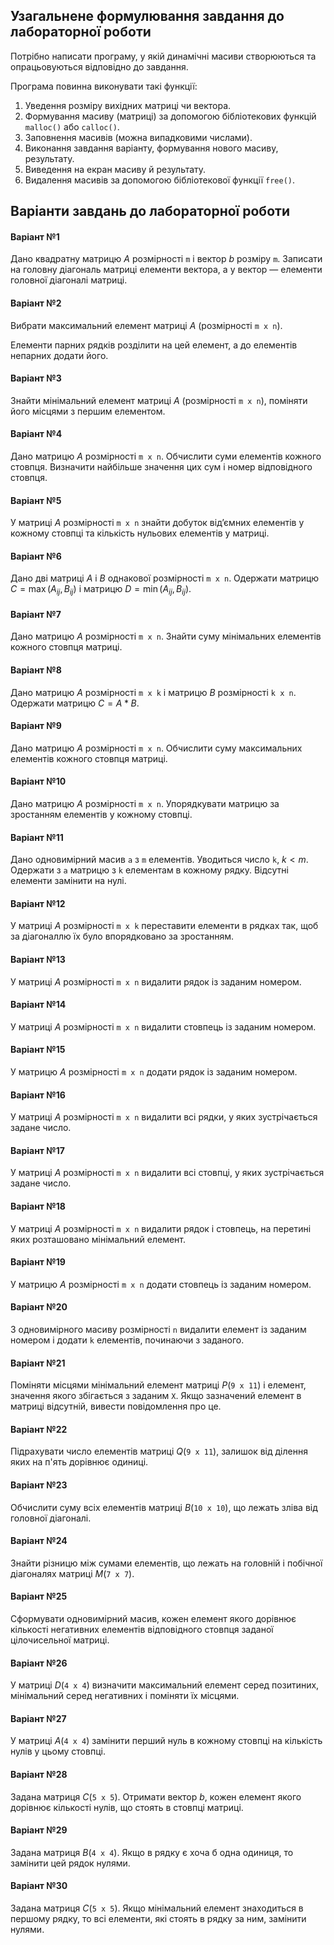 ## Узагальнене формулювання завдання до лабораторної роботи

Потрібно написати програму, у якій динамічні масиви створюються та опрацьовуються відповідно до завдання.

Програма повинна виконувати такі функції:
1. Уведення розміру вихідних матриці чи вектора.
1. Формування масиву (матриці) за допомогою бібліотекових функцій `malloc()` або `calloc()`.
1. Заповнення масивів (можна випадковими числами).
1. Виконання завдання варіанту, формування нового масиву, результату.
1. Виведення на екран масиву й результату.
1. Видалення масивів за допомогою бібліотекової функції `free()`.

## Варіанти завдань до лабораторної роботи
#### Варіант №1
Дано квадратну матрицю $A$ розмірності `m` і вектор $b$ розміру `m`. Записати на головну діагональ матриці елементи вектора, а у вектор — елементи головної діагоналі матриці.

#### Варіант №2
Вибрати максимальний елемент матриці $A$ (розмірності `m x n`).

Елементи парних рядків розділити на цей елемент, а до елементів непарних додати його.

#### Варіант №3
Знайти мінімальний елемент матриці $A$ (розмірності `m x n`), поміняти його місцями з першим елементом.

#### Варіант №4
Дано матрицю $A$ розмірності `m x n`. Обчислити суми елементів кожного стовпця. Визначити найбільше значення цих сум і номер відповідного стовпця.

#### Варіант №5
У матриці $A$ розмірності `m x n` знайти добуток від’ємних елементів у кожному стовпці та кількість нульових елементів у матриці.

#### Варіант №6
Дано дві матриці $A$ і $B$ однакової розмірності `m x n`. Одержати матрицю $C=\max(A_{ij}, B_{ij})$ і матрицю $D=\min(A_{ij}, B_{ij})$.

#### Варіант №7
Дано матрицю $A$ розмірності `m x n`. Знайти суму мінімальних елементів кожного стовпця матриці.

#### Варіант №8
Дано матрицю $A$ розмірності `m x k` і матрицю $B$ розмірності `k x n`. Одержати матрицю $C = A * B$.

#### Варіант №9
Дано матрицю $A$ розмірності `m x n`. Обчислити суму максимальних елементів кожного стовпця матриці.

#### Варіант №10
Дано матрицю $A$ розмірності `m x n`. Упорядкувати матрицю за зростанням елементів у кожному стовпці.

#### Варіант №11
Дано одновимірний масив `a` з `m` елементів. Уводиться число `k`, $k < m$. Одержати з `a` матрицю з `k` елементам в кожному рядку. Відсутні елементи замінити на нулі.

#### Варіант №12
У матриці $A$ розмірності `m x k` переставити елементи в рядках так, щоб за діагоналлю їх було впорядковано за зростанням.

#### Варіант №13
У матриці $A$ розмірності `m x n` видалити рядок із заданим номером.

#### Варіант №14
У матриці $A$ розмірності `m x n` видалити стовпець із заданим номером.

#### Варіант №15
У матрицю $A$ розмірності `m x n` додати рядок із заданим номером.

#### Варіант №16
У матриці $A$ розмірності `m x n` видалити всі рядки, у яких зустрічається задане число.

#### Варіант №17
У матриці $A$ розмірності `m x n` видалити всі стовпці, у яких зустрічається задане число.

#### Варіант №18
У матриці $A$ розмірності `m x n` видалити рядок і стовпець, на перетині яких розташовано мінімальний елемент.

#### Варіант №19
У матрицю $A$ розмірності `m x n` додати стовпець із заданим номером.

#### Варіант №20
З одновимірного масиву розмірності `n` видалити елемент із заданим номером і додати `k` елементів, починаючи з заданого.

#### Варіант №21
Поміняти місцями мінімальний елемент матриці $P$(`9 х 11`) і елемент, значення якого збігається з заданим `X`. Якщо зазначений елемент в матриці відсутній, вивести повідомлення про це.

#### Варіант №22
Підрахувати число елементів матриці $Q$(`9 х 11`), залишок від ділення яких на п'ять дорівнює одиниці.

#### Варіант №23
Обчислити суму всіх елементів матриці $B$(`10 х 10`), що лежать зліва від головної діагоналі.

#### Варіант №24
Знайти різницю між сумами елементів, що лежать на головній і побічної діагоналях матриці $M$(`7 х 7`).

#### Варіант №25
Сформувати одновимірний масив, кожен елемент якого дорівнює кількості негативних елементів відповідного стовпця заданої цілочисельної матриці.

#### Варіант №26
У матриці $D$(`4 x 4`) визначити максимальний елемент серед позитиних, мінімальний серед негативних і поміняти їх місцями.

#### Варіант №27
У матриці  $A$(`4 x 4`) замінити перший нуль в кожному стовпці на кількість нулів у цьому стовпці.

#### Варіант №28
Задана матриця $C$(`5 x 5`). Отримати вектор $b$, кожен елемент якого дорівнює кількості нулів, що стоять в стовпці матриці.

#### Варіант №29
Задана матриця $B$(`4 x 4`). Якщо в рядку є хоча б одна одиниця, то замінити цей рядок нулями.

#### Варіант №30
Задана матриця $C$(`5 x 5`). Якщо мінімальний елемент знаходиться в першому рядку, то всі елементи, які стоять в рядку за ним, замінити нулями.